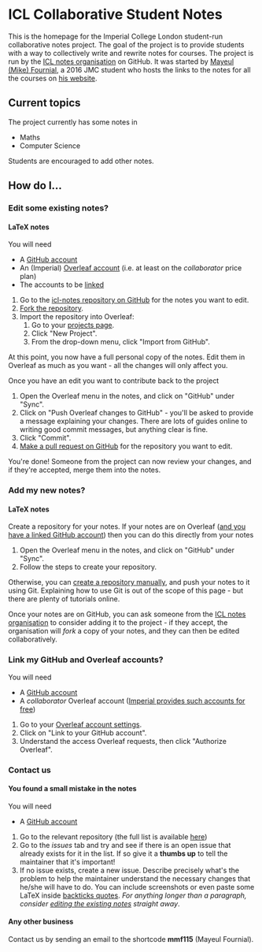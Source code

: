 # ICL Collaborative Student Notes

This is the homepage for the Imperial College London student-run collaborative notes project. The goal of the project is to provide students with a way to collectively write and rewrite notes for courses. The project is run by the [ICL notes organisation](https://github.com/icl-notes) on GitHub. It was started by [Mayeul (Mike) Fournial](https://www.doc.ic.ac.uk/~mmf115/), a 2016 JMC student who hosts the links to the notes for all the courses on [his website](http://mayeul.ninja).

## Current topics

The project currently has some notes in
  * Maths
  * Computer Science

Students are encouraged to add other notes.

## How do I...

### Edit some existing notes?

#### LaTeX notes

You will need
  * A [GitHub account](https://github.com/join)
  * An (Imperial) [Overleaf account](https://www.overleaf.com/edu/imperial) (i.e. at least on the _collaborator_ price plan)
  * The accounts to be [linked](#link-my-github-and-overleaf-accounts)

  1. Go to the [icl-notes repository on GitHub](https://github.com/icl-notes) for the notes you want to edit.
  1. [Fork the repository](https://help.github.com/en/articles/fork-a-repo#fork-an-example-repository).
  1. Import the repository into Overleaf:
      1. Go to your [projects page](https://www.overleaf.com/project).
      2. Click "New Project".
      3. From the drop-down menu, click "Import from GitHub".

At this point, you now have a full personal copy of the notes. Edit them in Overleaf as much as you want - all the changes will only affect you.

Once you have an edit you want to contribute back to the project
  1. Open the Overleaf menu in the notes, and click on "GitHub" under "Sync".
  1. Click on "Push Overleaf changes to GitHub" - you'll be asked to provide a message explaining your changes. There are lots of guides online to writing good commit messages, but anything clear is fine.
  1. Click "Commit".
  1. [Make a pull request on GitHub](https://help.github.com/en/articles/creating-a-pull-request) for the repository you want to edit.

You're done! Someone from the project can now review your changes, and if they're accepted, merge them into the notes.

### Add my new notes?

#### LaTeX notes

Create a repository for your notes. If your notes are on Overleaf ([and you have a linked GitHub account](#link-my-github-and-overleaf-accounts)) then you can do this directly from your notes
  1. Open the Overleaf menu in the notes, and click on "GitHub" under "Sync".
  1. Follow the steps to create your repository.

Otherwise, you can [create a repository manually](https://help.github.com/en/articles/creating-a-new-repository), and push your notes to it using Git. Explaining how to use Git is out of the scope of this page - but there are plenty of tutorials online.

Once your notes are on GitHub, you can ask someone from the [ICL notes organisation](https://github.com/icl-notes) to consider adding it to the project - if they accept, the organisation will *fork* a copy of your notes, and they can then be edited collaboratively. 

### Link my GitHub and Overleaf accounts?

You will need
  * A [GitHub account](https://github.com/join)
  * A _collaborator_ Overleaf account ([Imperial provides such accounts for free](https://www.overleaf.com/edu/imperial))

  1. Go to your [Overleaf account settings](https://www.overleaf.com/user/settings).
  1. Click on "Link to your GitHub account".
  1. Understand the access Overleaf requests, then click "Authorize Overleaf".

### Contact us

#### You found a small mistake in the notes

You will need
  * A [GitHub account](https://github.com/join)

  1. Go to the relevant repository (the full list is available [here](https://github.com/icl-notes))
  1. Go to the _issues_ tab and try and see if there is an open issue that already exists for it in the list. If so give it a **thumbs up** to tell the maintainer that it's important!
  1. If no issue exists, create a new issue. Describe precisely what's the problem to help the maintainer understand the necessary changes that he/she will have to do. You can include screenshots or even paste some LaTeX inside [backticks quotes](https://help.github.com/en/articles/basic-writing-and-formatting-syntax#quoting-code). _For anything longer than a paragraph, consider [editing the existing notes](#edit-some-existing-notes) straight away_.

#### Any other business

Contact us by sending an email to the shortcode **mmf115** (Mayeul Fournial).
